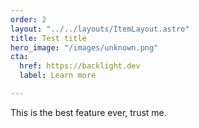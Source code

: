 ```yaml
---
order: 2
layout: "../../layouts/ItemLayout.astro"
title: Test title
hero_image: "/images/unknown.png"
cta:
  href: https://backlight.dev
  label: Learn more

---
```

This is the best feature ever, trust me.